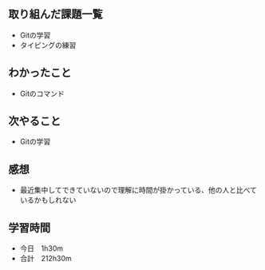 ## 取り組んだ課題一覧
- Gitの学習
- タイピングの練習
## わかったこと
- Gitのコマンド
## 次やること
-  Gitの学習
## 感想
- 最近集中してできていないので理解に時間が掛かっている、他の人と比べているかもしれない
## 学習時間
- 今日　1h30m
- 合計　212h30m
